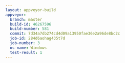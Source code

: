 ```yaml
---
layout: appveyor-build
appveyor:
  branch: master
  build-id: 46267596
  build-number: 581
  commit: 7d34a7db274cd4d09a13950fae36e2a96de8bc2c
  job-id: 284d6aohag435t7d
  job-number: 3
  os-name: Windows
  test-result: 1
---
```

